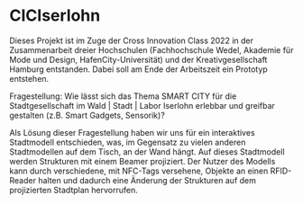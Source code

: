 ﻿# CICIserlohn
Dieses Projekt ist im Zuge der Cross Innovation Class 2022 in der Zusammenarbeit dreier Hochschulen (Fachhochschule Wedel, Akademie für Mode und Design, HafenCity-Universität) und der Kreativgesellschaft Hamburg entstanden. Dabei soll am Ende der Arbeitszeit ein Prototyp entstehen.

Fragestellung: Wie lässt sich das Thema SMART CITY für die Stadtgesellschaft im Wald
| Stadt | Labor Iserlohn erlebbar und greifbar gestalten (z.B. Smart
Gadgets, Sensorik)?

Als Lösung dieser Fragestellung haben wir uns für ein interaktives Stadtmodell entschieden, was, im Gegensatz zu vielen anderen Stadtmodellen auf dem Tisch, an der Wand hängt. Auf dieses Stadtmodell werden Strukturen mit einem Beamer projiziert. Der Nutzer des Modells kann durch verschiedene, mit NFC-Tags versehene, Objekte an einen RFID-Reader halten und dadurch eine Änderung der Strukturen auf dem projizierten Stadtplan hervorrufen.
